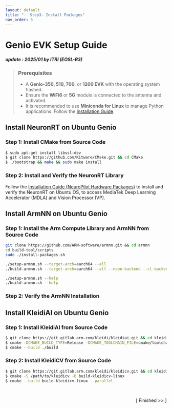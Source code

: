 ```yaml
---
layout: default
title: "-　Step3. Install Packages"
nav_order: 5
---
```


# Genio EVK Setup Guide
##### update : 2025/01 by ITRI (EOSL-R3)

> ### Prerequisites
> * A **Genio-350, 510, 700**, or **1200 EVK** with the operating system flashed.
> * Ensure the **WiFi6** or **5G** module is connected to the antenna and activated.
> * It is recommended to use **Miniconda for Linux** to manage Python applications. Follow the [Installation Guide](https://docs.anaconda.com/miniconda/install/).


## Install NeuronRT on Ubuntu Genio
### Step 1: Install CMake from Source Code

```bash
$ sudo apt-get install libssl-dev
$ git clone https://github.com/Kitware/CMake.git && cd CMake
$ ./bootstrap && make && sudo make install
```

### Step 2: Install and Verify the NeuronRT Library
Follow the [Installation Guide (NeuroPilot Hardware Packages)](https://mediatek.gitlab.io/genio/doc/ubuntu/bsp-installation/neuropilot.html#) to install and verify the NeuronRT on Ubuntu OS, to access MediaTek Deep Learning Accelerator (MDLA) and Vision Processor (VP).

## Install ArmNN on Ubuntu Genio

### Step 1: Install the Arm Compute Library and ArmNN from Source Code

```bash
git clone https://github.com/ARM-software/armnn.git && cd armnn
cd build-tool/scripts
sudo ./install-packages.sh

./setup-armnn.sh --target-arch=aarch64 --all
./build-armnn.sh --target-arch=aarch64 --all --neon-backend --cl-backend

./setup-armnn.sh --help
./build-armnn.sh --help
```

### Step 2: Verify the ArmNN Installation

## Install KleidiAI on Ubuntu Genio
### Step 1: Install KleidiAI from Source Code

```bash
$ git clone https://git.gitlab.arm.com/kleidi/kleidiai.git && cd kleidiai
$ cmake -DCMAKE_BUILD_TYPE=Release -DCMAKE_TOOLCHAIN_FILE=cmake/toolchains/aarch64-none-linux-gnu.toolchain.cmake -S . -B build/
$ cmake --build ./build
```

### Step 2: Install KleidiCV from Source Code

```bash
$ git clone https://git.gitlab.arm.com/kleidi/kleidicv.git && cd kleidicv
$ cmake -S /path/to/kleidicv -B build-kleidicv-linux
$ cmake --build build-kleidicv-linux --parallel
```

<br>
<div align="right">
  
[ Finished >>  ]

</div>
